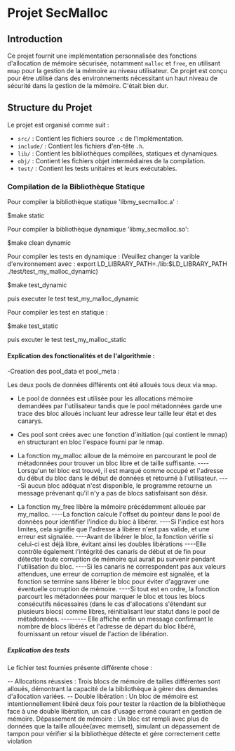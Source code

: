 # Projet SecMalloc

## Introduction

Ce projet fournit une implémentation personnalisée des fonctions d'allocation de mémoire sécurisée, notamment `malloc` et `free`, en utilisant `mmap` pour la gestion de la mémoire au niveau utilisateur. Ce projet est conçu pour être utilisé dans des environnements nécessitant un haut niveau de sécurité dans la gestion de la mémoire.
C'était bien dur.

## Structure du Projet

Le projet est organisé comme suit :

- `src/` : Contient les fichiers source `.c` de l'implémentation.
- `include/` : Contient les fichiers d'en-tête `.h`.
- `lib/` : Contient les bibliothèques compilées, statiques et dynamiques.
- `obj/` : Contient les fichiers objet intermédiaires de la compilation.
- `test/` : Contient les tests unitaires et leurs exécutables.


### Compilation de la Bibliothèque Statique

Pour compiler la bibliothèque statique 'libmy_secmalloc.a' :

$make static

Pour compiler la bibliothèque dynamique 'libmy_secmalloc.so':

$make clean dynamic

Pour compiler les tests en dynamique : (Veuillez changer la varible d'environnement avec : export LD_LIBRARY_PATH=./lib:$LD_LIBRARY_PATH ./test/test_my_malloc_dynamic)

$make test_dynamic 

puis executer le test test_my_malloc_dynamic

Pour compiler les test en statique : 

$make test_static

puis excuter le test test_my_malloc_static

#### Explication des fonctionalités et de l'algorithmie : 

-Creation des pool_data et pool_meta :

Les deux pools de données différents ont été alloués tous deux via `mmap`.

- Le pool de données est utilisée pour les allocations mémoire demandées par l'utilisateur tandis que le pool métadonnées garde une trace des bloc alloués incluant leur adresse leur taille leur état et des canarys.

- Ces pool sont crées avec une fonction d'initiation (qui contient le mmap) en structurant en bloc l'espace fourni par le nmap.

- La fonction my_malloc alloue de la mémoire en parcourant le pool de métadonnées pour trouver un bloc libre et de taille suffisante.
----Lorsqu'un tel bloc est trouvé, il est marqué comme occupé et l'adresse du début du bloc dans le début de données et retourné à l'utilisateur.
----Si aucun bloc adéquat n'est disponible, le programme retourne un message prévenant qu'il n'y a pas de blocs satisfaisant son désir.

- La fonction my_free libère la mémoire précédemment allouée par my_malloc.
----La fonction calcule l'offset du pointeur dans le pool de données pour identifier l'indice du bloc à libérer.
----Si l'indice est hors limites, cela signifie que l'adresse à libérer n'est pas valide, et une erreur est signalée.
----Avant de libérer le bloc, la fonction vérifie si celui-ci est déjà libre, évitant ainsi les doubles libérations
----Elle contrôle également l'intégrité des canaris de début et de fin pour détecter toute corruption de mémoire qui aurait pu survenir pendant l'utilisation du bloc.
----Si les canaris ne correspondent pas aux valeurs attendues, une erreur de corruption de mémoire est signalée, et la fonction se termine sans libérer le bloc pour éviter d'aggraver une éventuelle corruption de mémoire.
----Si tout est en ordre, la fonction parcourt les métadonnées pour marquer le bloc et tous les blocs consécutifs nécessaires (dans le cas d'allocations s'étendant sur plusieurs blocs) comme libres, réinitialisant leur statut dans le pool de métadonnées.
--------- Elle affiche enfin un message confirmant le nombre de blocs libérés et l'adresse de départ du bloc libéré, fournissant un retour visuel de l'action de libération.

##### Explication des tests 

Le fichier test fournies présente différente chose : 

-- Allocations réussies : Trois blocs de mémoire de tailles différentes sont alloués, démontrant la capacité de la bibliothèque à gérer des demandes d'allocation variées.
-- Double libération : Un bloc de mémoire est intentionnellement libéré deux fois pour tester la réaction de la bibliothèque face à une double libération, un cas d'usage erroné courant en gestion de mémoire.
Dépassement de mémoire : Un bloc est rempli avec plus de données que la taille allouée(avec memset), simulant un dépassement de tampon pour vérifier si la bibliothèque détecte et gère correctement cette violation

